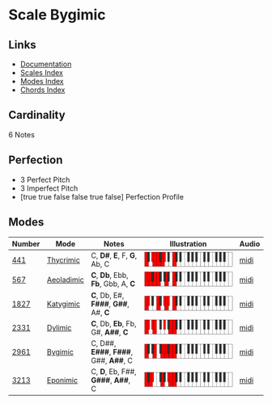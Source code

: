 # Scale Bygimic

## Links

- [Documentation](README.md)
- [Scales Index](Scales.md)
- [Modes Index](Modes.md)
- [Chords Index](Chords.md)

## Cardinality

6 Notes

## Perfection

- 3 Perfect Pitch
- 3 Imperfect Pitch
- [true true false false true false] Perfection Profile

## Modes

| Number | Mode | Notes | Illustration | Audio |
|--------|------|-------|--------------|-------|
| [441](https://ianring.com/musictheory/scales/441) | [Thycrimic](ModeThycrimic.md) | C, **D#**, **E**, F, **G**, Ab, C | ![CNaturalThycrimic](ModeCNaturalThycrimic.png) | [midi](https://github.com/edipermadi/music/blob/main/docs/ModeCNaturalThycrimic.mid?raw=true) | 
| [567](https://ianring.com/musictheory/scales/567) | [Aeoladimic](ModeAeoladimic.md) | **C**, **Db**, Ebb, **Fb**, Gbb, A, **C** | ![CNaturalAeoladimic](ModeCNaturalAeoladimic.png) | [midi](https://github.com/edipermadi/music/blob/main/docs/ModeCNaturalAeoladimic.mid?raw=true) | 
| [1827](https://ianring.com/musictheory/scales/1827) | [Katygimic](ModeKatygimic.md) | **C**, Db, E#, **F###**, **G##**, A#, **C** | ![CNaturalKatygimic](ModeCNaturalKatygimic.png) | [midi](https://github.com/edipermadi/music/blob/main/docs/ModeCNaturalKatygimic.mid?raw=true) | 
| [2331](https://ianring.com/musictheory/scales/2331) | [Dylimic](ModeDylimic.md) | **C**, Db, **Eb**, Fb, G#, **A##**, **C** | ![CNaturalDylimic](ModeCNaturalDylimic.png) | [midi](https://github.com/edipermadi/music/blob/main/docs/ModeCNaturalDylimic.mid?raw=true) | 
| [2961](https://ianring.com/musictheory/scales/2961) | [Bygimic](ModeBygimic.md) | C, D##, **E###**, **F###**, G##, **A##**, C | ![CNaturalBygimic](ModeCNaturalBygimic.png) | [midi](https://github.com/edipermadi/music/blob/main/docs/ModeCNaturalBygimic.mid?raw=true) | 
| [3213](https://ianring.com/musictheory/scales/3213) | [Eponimic](ModeEponimic.md) | C, **D**, Eb, F##, **G###**, **A##**, C | ![CNaturalEponimic](ModeCNaturalEponimic.png) | [midi](https://github.com/edipermadi/music/blob/main/docs/ModeCNaturalEponimic.mid?raw=true) | 
